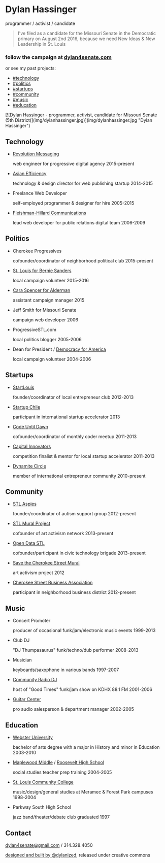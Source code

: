 # Dylan Hassinger

programmer / activist / candidate

> I've filed as a candidate for the Missouri Senate in the Democratic primary on August 2nd 2016, because we need New Ideas & New Leadership in St. Louis

### follow the campaign at [dylan4senate.com](http://dylan4senate.com)

or see my past projects:

*   [#technology](#technology)
*   [#politics](#politics)
*   [#startups](#startups)
*   [#community](#community)
*   [#music](#music)
*   [#education](#education)

<div class="col-5-12 text-center right-col hide-sm">[![Dylan Hassinger - programmer, activist, candidate for Missouri Senate (5th District)](img/dylanhassinger.jpg)](img/dylanhassinger.jpg "Dylan Hassinger") </header>

<section id="technology" class="resume-box border-flat-red">

## Technology

*   [Revolution Messaging](http://revolutionmessaging.com)

    web engineer for progressive digital agency <span>2015-present</span>

*   [Asian Efficiency](http://asianefficiency.com)

    technology & design director for web publishing startup <span>2014-2015</span>

*   Freelance Web Developer

    self-employed programmer & designer for hire <span>2005-2015</span>

*   [Fleishman-Hillard Communications](http://fleishmanhillard.com)

    lead web developer for public relations digital team <span>2006-2009</span>

</section>

<section id="politics" class="resume-box border-flat-blue">

## Politics

*   Cherokee Progressives

    cofounder/coordinator of neighborhood political club <span>2015-present</span>

*   [St. Louis for Bernie Sanders](http://stl4bernie.com)

    local campaign volunteer <span>2015-2016</span>

*   [Cara Spencer for Alderman](http://cara-spencer.com)

    assistant campaign manager <span>2015</span>

*   Jeff Smith for Missouri Senate

    campaign web developer <span>2006</span>

*   ProgressiveSTL.com

    local politics blogger <span>2005-2006</span>

*   Dean for President / [Democracy for America](http://www.democracyforamerica.com/)

    local campaign volunteer <span>2004-2006</span>

</section>

<section id="startups" class="resume-box border-flat-orange">

## Startups

*   [StartLouis](http://meetup.com/startlouis)

    founder/coordinator of local entrepreneur club <span>2012-2013</span>

*   [Startup Chile](http://startupchile.org)

    participant in international startup accelerator <span>2013</span>

*   [Code Until Dawn](http://www.meetup.com/codeuntildawn-stlouis/)

    cofounder/coordinator of monthly coder meetup <span>2011-2013</span>

*   [Capital Innovators](http://capitalinnovators.com)

    competition finalist & mentor for local startup accelerator <span>2011-2013</span>

*   [Dynamite Circle](http://about.dynamitecircle.com)

    member of international entrepreneur community <span>2010-present</span>

</section>

<section id="community" class="resume-box border-flat-green">

## Community

*   [STL Aspies](http://meetup.com/stl-aspies)

    founder/coordinator of autism support group <span>2012-present</span>

*   [STL Mural Project](https://www.facebook.com/groups/stlmuralproject/)

    cofounder of art activism network <span>2013-present</span>

*   [Open Data STL](http://meetup.com/open-data-stl)

    cofounder/participant in civic technology brigade <span>2013-present</span>

*   [Save the Cherokee Street Mural](https://www.facebook.com/Save-the-Cherokee-Street-Mural-176146689106119/?fref=ts)

    art activism project <span>2012</span>

*   [Cherokee Street Business Association](http://cherokeestreetnews.com)

    participant in neighborhood business district <span>2012-present</span>

## Music

*   Concert Promoter

    producer of occasional funk/jam/electronic music events <span>1999-2013</span>

*   Club DJ

    "DJ Thumpasaurus" funk/techno/dub performer <span>2008-2013</span>

*   Musician

    keyboards/saxophone in various bands <span>1997-2007</span>

*   [Community Radio DJ](http://kdhx.org)

    host of "Good Times" funk/jam show on KDHX 88.1 FM <span>2001-2006</span>

*   [Guitar Center](http://guitarcenter.com)

    pro audio salesperson & department manager <span>2002-2005</span>

## Education

*   [Webster University](http://webster.edu)

    bachelor of arts degree with a major in History and minor in Education <span>2003-2010</span>

*   [Maplewood Middle](http://mrhschools.net/) / [Roosevelt High School](http://www.slps.org/Page/8744)

    social studies teacher prep training <span>2004-2005</span>

*   [St. Louis Community College](http://stlcc.edu)

    music/design/general studies at Meramec & Forest Park campuses <span>1998-2004</span>

*   Parkway South High School

    jazz band/theater/debate club <span>graduated 1997</span>

## Contact

[](http://instagram.com/dylan4senate)[](http://twitter.com/dylanized)[](http://github.com/dylanized)[](http://dribbble.com/dylanized)[](http://stackoverflow.com/users/447186/dylanized)[](https://www.facebook.com/profile.php?id=100000192700579)

[dylan4senate@gmail.com](mailto:dylan4senate@gmail.com) / 314.328.4050

[designed and built by @dylanized](http://github.com/dylanized/resume), released under creative commons